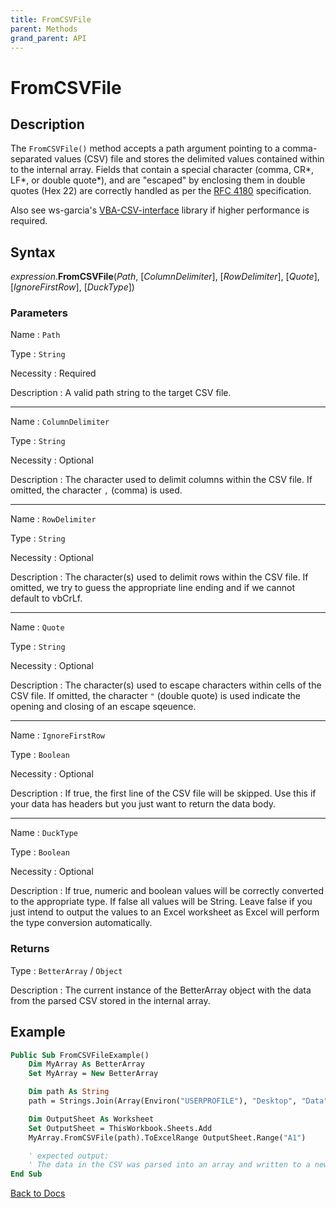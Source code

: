 ```yaml
---
title: FromCSVFile
parent: Methods
grand_parent: API
---
```


# FromCSVFile

## Description

The `FromCSVFile()` method accepts a path argument pointing to a comma-separated values (CSV) file and stores the delimited values contained within to the internal array. Fields that contain a special character (comma, CR\*, LF\*, or double quote\*), and are "escaped" by enclosing them in double quotes (Hex 22) are correctly handled as per the [RFC 4180](https://tools.ietf.org/html/rfc4180#page-2) specification.

Also see ws-garcia's [VBA-CSV-interface](https://github.com/ws-garcia/VBA-CSV-interface) library if higher performance is required.

## Syntax

*expression*.**FromCSVFile**(*Path*, [*ColumnDelimiter*], [*RowDelimiter*], [*Quote*], [*IgnoreFirstRow*], [*DuckType*])

### Parameters

Name
: `Path`

Type
: `String`

Necessity
: Required

Description
: A valid path string to the target CSV file.

---

Name
: `ColumnDelimiter`

Type
: `String`

Necessity
: Optional

Description
: The character used to delimit columns within the CSV file. If omitted, the character `,` (comma) is used.

---

Name
: `RowDelimiter`

Type
: `String`

Necessity
: Optional

Description
: The character(s) used to delimit rows within the CSV file. If omitted, we try to guess the appropriate line ending and if we cannot default to vbCrLf.

---

Name
: `Quote`

Type
: `String`

Necessity
: Optional

Description
: The character(s) used to escape characters within cells of the CSV file. If omitted, the character `"` (double quote) is used indicate the opening and closing of an escape sqeuence.

---

Name
: `IgnoreFirstRow`

Type
: `Boolean`

Necessity
: Optional

Description
: If true, the first line of the CSV file will be skipped. Use this if your data has headers but you just want to return the data body.

---

Name
: `DuckType`

Type
: `Boolean`

Necessity
: Optional

Description
: If true, numeric and boolean values will be correctly converted to the appropriate type. If false all values will be String. Leave false if you just intend to output the values to an Excel worksheet as Excel will perform the type conversion automatically.




### Returns

Type
: `BetterArray` / `Object`

Description
: The current instance of the BetterArray object with the data from the parsed CSV stored in the internal array.


## Example

```vb
Public Sub FromCSVFileExample()
    Dim MyArray As BetterArray
    Set MyArray = New BetterArray

    Dim path As String
    path = Strings.Join(Array(Environ("USERPROFILE"), "Desktop", "Data", "Sales Records.csv"), "\")

    Dim OutputSheet As Worksheet
    Set OutputSheet = ThisWorkbook.Sheets.Add
    MyArray.FromCSVFile(path).ToExcelRange OutputSheet.Range("A1")

    ' expected output:
    ' The data in the CSV was parsed into an array and written to a new worksheet in Excel
End Sub
```


[Back to Docs](https://senipah.github.io/VBA-Better-Array/)





